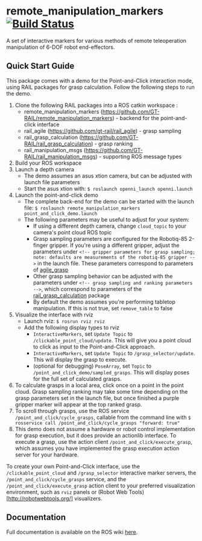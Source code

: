 # remote_manipulation_markers [![Build Status](https://api.travis-ci.org/GT-RAIL/remote_manipulation_markers.png)](https://travis-ci.org/GT-RAIL/remote_manipulation_markers)
A set of interactive markers for various methods of remote teleoperation manipulation of 6-DOF robot end-effectors.

## Quick Start Guide
This package comes with a demo for the Point-and-Click interaction mode, using RAIL packages for grasp calculation.  Follow the following steps to run the demo.

  1. Clone the following RAIL packages into a ROS catkin workspace :
     * remote_manipulation_markers (https://github.com/GT-RAIL/remote_manipulation_markers) - backend for the point-and-click interface
     * rail_agile (https://github.com/gt-rail/rail_agile) - grasp sampling
     * rail_grasp_calculation (https://github.com/GT-RAIL/rail_grasp_calculation) - grasp ranking
     * rail_manipulation_msgs (https://github.com/GT-RAIL/rail_manipulation_msgs) - supporting ROS message types
  1. Build your ROS workspace
  1. Launch a depth camera
     * The demo assumes an asus xtion camera, but can be adjusted with launch file parameters
     * Start the asus xtion with:  ```$ roslaunch openni_launch openni.launch```
  1. Launch the point-and-click demo  
     * The complete back-end for the demo can be started with the launch file: ```$ roslaunch remote_manipulation_markers point_and_click_demo.launch```
     * The following parameters may be useful to adjust for your system:
        * If using a different depth camera, change `cloud_topic` to your camera's point cloud ROS topic
        * Grasp sampling parameters are configured for the Robotiq-85 2-finger gripper.  If you're using a different gripper, adjust the parameters under `<!-- gripper parameters for grasp sampling; note: defaults are measurements of the robotiq-85 gripper -->` in the launch file.  These parameters correspond to parameters of [agile_grasp](http://wiki.ros.org/agile_grasp)
        * Other grasp sampling behavior can be adjusted with the parameters under `<!-- grasp sampling and ranking parameters -->`, which correspond to parameters of the [rail_grasp_calculation](https://github.com/GT-RAIL/rail_grasp_calculation) package
        * By default the demo assumes you're performing tabletop manipulation.  If this is not true, set `remove_table` to false
  1. Visualize the interface with rviz  
     * Launch rviz: `$ rosrun rviz rviz`  
     * Add the following display types to rviz
        * `InteractiveMarkers`, set `Update Topic` to `/clickable_point_cloud/update`. This will give you a point cloud to click as input to the Point-and-Click approach.
        * `InteractiveMarkers`, set `Update Topic` to `/grasp_selector/update`.  This will display the grasp to execute.
        * (optional for debugging) `PoseArray`, set `Topic` to `/point_and_click_demo/sampled_grasps`.  This will display poses for the full set of calculated grasps.
  1. To calculate grasps in a local area, click once on a point in the point cloud.  Grasp sampling ranking may take some time depending on the grasp parameters set in the launch file, but once finished a purple gripper marker will appear at the top ranked grasp.
  1. To scroll through grasps, use the ROS service `/point_and_click/cycle_grasps`, callable from the command line with `$ rosservice call /point_and_click/cycle_grasps "forward: true"`
  1. This demo does not assume a hardware or robot control implementation for grasp execution, but it does provide an actionlib interface.  To execute a grasp, use the action client `/point_and_click/execute_grasp`, which assumes you have implemented the grasp execution action server for your hardware.
  
To create your own Point-and-Click interface, use the `/clickable_point_cloud` and `/grasp_selector` interactive marker servers, the `/point_and_click/cycle_grasps` service, and the `/point_and_click/execute_grasp` action client to your preferred visualization environment, such as `rviz` panels or (Robot Web Tools)[http://robotwebtools.org/] visualizers.

## Documentation
Full documentation is available on the ROS wiki [here](http://wiki.ros.org/remote_manipulation_markers).
